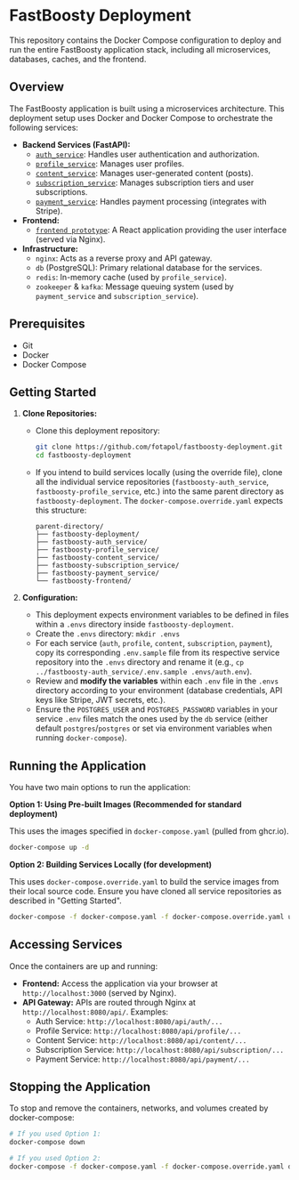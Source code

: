 # FastBoosty Deployment

This repository contains the Docker Compose configuration to deploy and run the entire FastBoosty application stack, including all microservices, databases, caches, and the frontend.

## Overview

The FastBoosty application is built using a microservices architecture. This deployment setup uses Docker and Docker Compose to orchestrate the following services:

*   **Backend Services (FastAPI):**
    *   [`auth_service`](https://github.com/fotapol/fastboosty-auth_service): Handles user authentication and authorization.
    *   [`profile_service`](https://github.com/fotapol/fastboosty-profile_service): Manages user profiles.
    *   [`content_service`](https://github.com/fotapol/fastboosty-content_service): Manages user-generated content (posts).
    *   [`subscription_service`](https://github.com/fotapol/fastboosty-subscription_service): Manages subscription tiers and user subscriptions.
    *   [`payment_service`](https://github.com/fotapol/fastboosty-payment_service): Handles payment processing (integrates with Stripe).
*   **Frontend:**
    *   [`frontend prototype`](https://github.com/fotapol/fastboosty-frontend): A React application providing the user interface (served via Nginx).
*   **Infrastructure:**
    *   `nginx`: Acts as a reverse proxy and API gateway.
    *   `db` (PostgreSQL): Primary relational database for the services.
    *   `redis`: In-memory cache (used by `profile_service`).
    *   `zookeeper` & `kafka`: Message queuing system (used by `payment_service` and `subscription_service`).

## Prerequisites

* Git
* Docker
* Docker Compose

## Getting Started

1.  **Clone Repositories:**
    *   Clone this deployment repository:
        ```bash
        git clone https://github.com/fotapol/fastboosty-deployment.git
        cd fastboosty-deployment
        ```
    *   If you intend to build services locally (using the override file), clone all the individual service repositories (`fastboosty-auth_service`, `fastboosty-profile_service`, etc.) into the same parent directory as `fastboosty-deployment`. The `docker-compose.override.yaml` expects this structure:
        ```
        parent-directory/
        ├── fastboosty-deployment/
        ├── fastboosty-auth_service/
        ├── fastboosty-profile_service/
        ├── fastboosty-content_service/
        ├── fastboosty-subscription_service/
        ├── fastboosty-payment_service/
        └── fastboosty-frontend/
        ```

2.  **Configuration:**
    *   This deployment expects environment variables to be defined in files within a `.envs` directory inside `fastboosty-deployment`.
    *   Create the `.envs` directory: `mkdir .envs`
    *   For each service (`auth`, `profile`, `content`, `subscription`, `payment`), copy its corresponding `.env.sample` file from its respective service repository into the `.envs` directory and rename it (e.g., `cp ../fastboosty-auth_service/.env.sample .envs/auth.env`).
    *   Review and **modify the variables** within each `.env` file in the `.envs` directory according to your environment (database credentials, API keys like Stripe, JWT secrets, etc.).
    *   Ensure the `POSTGRES_USER` and `POSTGRES_PASSWORD` variables in your service `.env` files match the ones used by the `db` service (either default `postgres`/`postgres` or set via environment variables when running `docker-compose`).

## Running the Application

You have two main options to run the application:

**Option 1: Using Pre-built Images (Recommended for standard deployment)**

This uses the images specified in `docker-compose.yaml` (pulled from ghcr.io).

```bash
docker-compose up -d
```

**Option 2: Building Services Locally (for development)**

This uses `docker-compose.override.yaml` to build the service images from their local source code. Ensure you have cloned all service repositories as described in "Getting Started".

```bash
docker-compose -f docker-compose.yaml -f docker-compose.override.yaml up --build -d
```

## Accessing Services

Once the containers are up and running:

*   **Frontend:** Access the application via your browser at `http://localhost:3000` (served by Nginx).
*   **API Gateway:** APIs are routed through Nginx at `http://localhost:8080/api/`. Examples:
    *   Auth Service: `http://localhost:8080/api/auth/...`
    *   Profile Service: `http://localhost:8080/api/profile/...`
    *   Content Service: `http://localhost:8080/api/content/...`
    *   Subscription Service: `http://localhost:8080/api/subscription/...`
    *   Payment Service: `http://localhost:8080/api/payment/...`


## Stopping the Application

To stop and remove the containers, networks, and volumes created by docker-compose:

```bash
# If you used Option 1:
docker-compose down

# If you used Option 2:
docker-compose -f docker-compose.yaml -f docker-compose.override.yaml down
```
